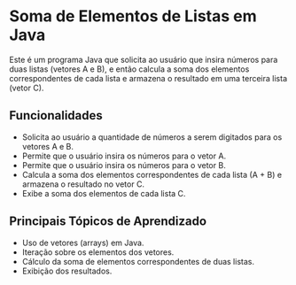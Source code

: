 # Soma de Elementos de Listas em Java

Este é um programa Java que solicita ao usuário que insira números para duas listas (vetores A e B), 
e então calcula a soma dos elementos correspondentes de cada lista e armazena o resultado em uma terceira lista (vetor C).

## Funcionalidades

- Solicita ao usuário a quantidade de números a serem digitados para os vetores A e B.
- Permite que o usuário insira os números para o vetor A.
- Permite que o usuário insira os números para o vetor B.
- Calcula a soma dos elementos correspondentes de cada lista (A + B) e armazena o resultado no vetor C.
- Exibe a soma dos elementos de cada lista C.

## Principais Tópicos de Aprendizado

- Uso de vetores (arrays) em Java.
- Iteração sobre os elementos dos vetores.
- Cálculo da soma de elementos correspondentes de duas listas.
- Exibição dos resultados.

